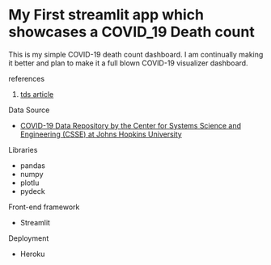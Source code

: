 # My First streamlit app which showcases a COVID_19 Death count

This is my simple COVID-19 death count dashboard. I am continually making it better and plan to make it a full blown COVID-19 visualizer dashboard.


references

1. [tds article](https://towardsdatascience.com/learn-how-to-create-web-data-apps-in-python-b50b624f4a0e)

Data Source

* [COVID-19 Data Repository by the Center for Systems Science and Engineering (CSSE) at Johns Hopkins University](https://github.com/CSSEGISandData/COVID-19)

Libraries 
* pandas
* numpy
* plotlu
* pydeck

Front-end framework
* Streamlit

Deployment 
* Heroku
